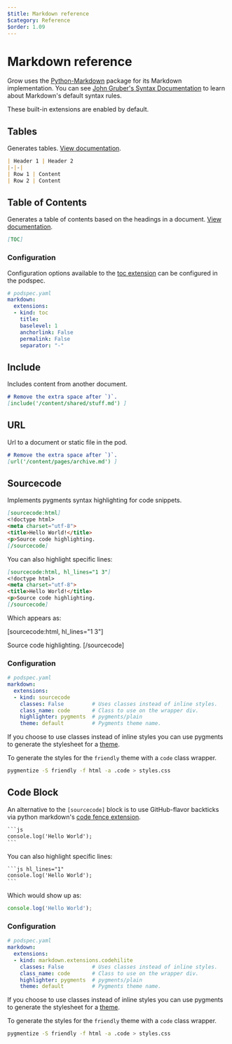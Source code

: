 ```yaml
---
$title: Markdown reference
$category: Reference
$order: 1.09
---
```

# Markdown reference

Grow uses the [Python-Markdown](https://github.com/waylan/Python-Markdown) package for its Markdown implementation. You can see [John Gruber's Syntax Documentation](http://daringfireball.net/projects/markdown/syntax) to learn about Markdown's default syntax rules.

These built-in extensions are enabled by default.

## Tables

Generates tables. [View documentation](http://pythonhosted.org/Markdown/extensions/tables.html).

```md
| Header 1 | Header 2
|-|-|
| Row 1 | Content
| Row 2 | Content
```

## Table of Contents

Generates a table of contents based on the headings in a document. [View documentation](https://python-markdown.github.io/extensions/toc/).

```md
[​TOC]
```

### Configuration

Configuration options available to the [toc extension](https://python-markdown.github.io/extensions/toc/#usage) can be configured in the podspec.

```yaml
# podspec.yaml
markdown:
  extensions:
  - kind: toc
    title:
    baselevel: 1
    anchorlink: False
    permalink: False
    separator: "-"
```

## Include

Includes content from another document.

```md
# Remove the extra space after `)`.
[include('/content/shared/stuff.md') ]
```

## URL

Url to a document or static file in the pod.

```md
# Remove the extra space after `)`.
[url('/content/pages/archive.md') ]
```

## Sourcecode

Implements pygments syntax highlighting for code snippets.

```md
[​sourcecode:html]
<!doctype html>
<meta charset="utf-8">
<title>Hello World!</title>
<p>Source code highlighting.
[​/sourcecode]
```

You can also highlight specific lines:

```md
[​sourcecode:html, hl_lines="1 3"]
<!doctype html>
<meta charset="utf-8">
<title>Hello World!</title>
<p>Source code highlighting.
[​/sourcecode]
```

Which appears as:

​[sourcecode:html, hl_lines="1 3"]
<!doctype html>
<meta charset="utf-8">
<title>Hello World!</title>
<p>Source code highlighting.
[/sourcecode]

### Configuration

```yaml
# podspec.yaml
markdown:
  extensions:
  - kind: sourcecode
    classes: False         # Uses classes instead of inline styles.
    class_name: code       # Class to use on the wrapper div.
    highlighter: pygments  # pygments/plain
    theme: default         # Pygments theme name.
```

If you choose to use classes instead of inline styles you can use pygments to generate the stylesheet for a [theme](http://richleland.github.io/pygments-css/).

To generate the styles for the `friendly` theme with a `code` class wrapper.

```bash
pygmentize -S friendly -f html -a .code > styles.css
```

## Code Block
An alternative to the `[sourcecode]` block is to use GitHub-flavor backticks via python markdown's [code fence extension](https://python-markdown.github.io/extensions/fenced_code_blocks/).

```md
`​``js
console.log('Hello World');
`​``
```

You can also highlight specific lines:

```md
`​``js hl_lines="1"
console.log('Hello World');
`​``
```

Which would show up as:

```js hl_lines="1"
console.log('Hello World');
```

### Configuration

```yaml
# podspec.yaml
markdown:
  extensions:
  - kind: markdown.extensions.codehilite
    classes: False         # Uses classes instead of inline styles.
    class_name: code       # Class to use on the wrapper div.
    highlighter: pygments  # pygments/plain
    theme: default         # Pygments theme name.
```

If you choose to use classes instead of inline styles you can use pygments to generate the stylesheet for a [theme](http://richleland.github.io/pygments-css/).

To generate the styles for the `friendly` theme with a `code` class wrapper.

```bash
pygmentize -S friendly -f html -a .code > styles.css
```
